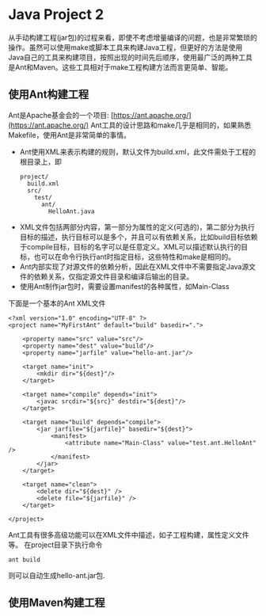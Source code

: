 # Java Project 2
从手动构建工程(jar包)的过程来看，即使不考虑增量编译的问题，也是非常繁琐的操作。虽然可以使用make或脚本工具来构建Java工程，但更好的方法是使用Java自己的工具来构建项目，按照出现的时间先后顺序，使用最广泛的两种工具是Ant和Maven。这些工具相对于make工程构建方法而言更简单、智能。
## 使用Ant构建工程
Ant是Apache基金会的一个项目: [https://ant.apache.org/](https://ant.apache.org/)
Ant工具的设计思路和make几乎是相同的，如果熟悉Makefile，使用Ant是非常简单的事情。
* Ant使用XML来表示构建的规则，默认文件为build.xml，此文件需处于工程的根目录上，即
  ```
  project/
    build.xml
    src/
      test/
        ant/
          HelloAnt.java
  ```
* XML文件包括两部分内容，第一部分为属性的定义(可选的)，第二部分为执行目标的描述，执行目标可以是多个，并且可以有依赖关系，比如build目标依赖于compile目标，目标的名字可以是任意定义。XML可以描述默认执行的目标，也可以在命令行执行ant时指定目标，这些特性和make是相同的。
* Ant内部实现了对源文件的依赖分析，因此在XML文件中不需要指定Java源文件的依赖关系，仅指定源文件目录和编译后输出的目录。
* 使用Ant制作jar包时，需要设置manifest的各种属性，如Main-Class

下面是一个基本的Ant XML文件
```
<?xml version="1.0" encoding="UTF-8" ?>
<project name="MyFirstAnt" default="build" basedir=".">

    <property name="src" value="src"/>
    <property name="dest" value="build"/>
    <property name="jarfile" value="hello-ant.jar"/>

    <target name="init">
        <mkdir dir="${dest}"/>
    </target>

    <target name="compile" depends="init">
        <javac srcdir="${src}" destdir="${dest}"/>
    </target>

    <target name="build" depends="compile">
        <jar jarfile="${jarfile}" basedir="${dest}">
            <manifest>
                <attribute name="Main-Class" value="test.ant.HelloAnt" />
            </manifest>
        </jar>
    </target>

    <target name="clean">
        <delete dir="${dest}" />
        <delete file="${jarfile}" />
    </target>

</project>
```
Ant工具有很多高级功能可以在XML文件中描述，如子工程构建，属性定义文件等。
在project目录下执行命令
```
ant build
```
则可以自动生成hello-ant.jar包.
## 使用Maven构建工程
